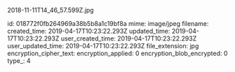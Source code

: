 2018-11-11T14_46_57.599Z.jpg

id: 018772f0fb264969a38b5b8a1c19bf8a
mime: image/jpeg
filename: 
created_time: 2019-04-17T10:23:22.293Z
updated_time: 2019-04-17T10:23:22.293Z
user_created_time: 2019-04-17T10:23:22.293Z
user_updated_time: 2019-04-17T10:23:22.293Z
file_extension: jpg
encryption_cipher_text: 
encryption_applied: 0
encryption_blob_encrypted: 0
type_: 4